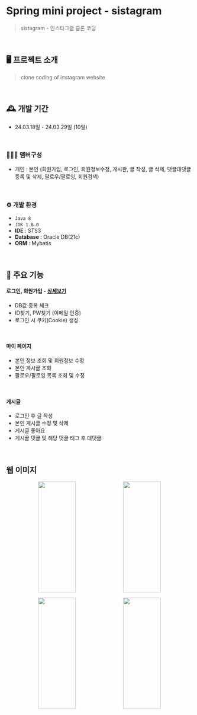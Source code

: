 # Spring mini project - sistagram
> sistagram - 인스타그램 클론 코딩

<br/>

## 🖥️ 프로젝트 소개
> clone coding of instagram website 

<br>

## 🕰️ 개발 기간
* 24.03.18일 - 24.03.29일 (10일)
<br>

### 🧑‍🤝‍🧑 맴버구성
 - 개인 : 본인 (회원가입, 로그인, 회원정보수정, 게시판, 글 작성, 글 삭제, 댓글대댓글 등록 및 삭제, 팔로우/팔로잉, 회원검색)
<br>

### ⚙️ 개발 환경
- `Java 8`
- `JDK 1.8.0`
- **IDE** : STS3
- **Database** : Oracle DB(21c)
- **ORM** : Mybatis
<br>

## 📌 주요 기능
#### 로그인, 회원가입 - <a href="https://github.com/" >상세보기</a>
- DB값 중복 체크
- ID찾기, PW찾기 (이메일 인증)
- 로그인 시 쿠키(Cookie) 생성
<br>

#### 마이 페이지 
- 본인 정보 조회 및 회원정보 수정
- 본인 게시글 조회
- 팔로우/팔로잉 목록 조회 및 수정
<br>

#### 게시글
- 로그인 후 글 작성
- 본인 게시글 수정 및 삭제
- 게시글 좋아요
- 게시글 댓글 및 해당 댓글 태그 후 대댓글
<br>

## 웹 이미지
<p align="center">
 <img src="https://github.com/user-attachments/assets/e3f971c1-9b75-4d76-9e53-3f7dbe324d40" align="center" width="45%" height="300px">
 <img src="https://github.com/user-attachments/assets/1c05df52-8ce2-4ad7-b056-1f967ec9bfe5" align="center" width="45%" height="300px">
</p>
<p align="center">
 <img src="https://github.com/user-attachments/assets/ae61704d-7195-4b1f-929c-dee5d56cd9b3" align="center" width="45%" height="300px">
 <img src="https://github.com/user-attachments/assets/2d728e54-4786-4a9e-a30d-289a70038ca2" align="center" width="45%" height="300px">
</p>
